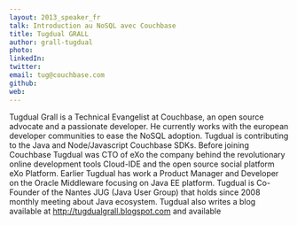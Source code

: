 ```yaml
---
layout: 2013_speaker_fr
talk: Introduction au NoSQL avec Couchbase
title: Tugdual GRALL
author: grall-tugdual
photo: 
linkedIn: 
twitter: 
email: tug@couchbase.com
github: 
web: 
---
```


Tugdual Grall is a Technical Evangelist at Couchbase, an open source advocate and a passionate developer. He currently works with the european developer communities to ease the NoSQL adoption.  Tugdual is contributing to the Java and Node/Javascript Couchbase SDKs. Before joining Couchbase Tugdual was CTO of eXo the company behind the revolutionary online development tools Cloud-IDE and the open source social platform eXo Platform. Earlier Tugdual has work a Product Manager and Developer on the Oracle Middleware focusing on Java EE platform. Tugdual is Co-Founder of the Nantes JUG (Java User Group) that holds since 2008 monthly meeting about Java ecosystem. Tugdual also writes a blog available at  http://tugdualgrall.blogspot.com and available 